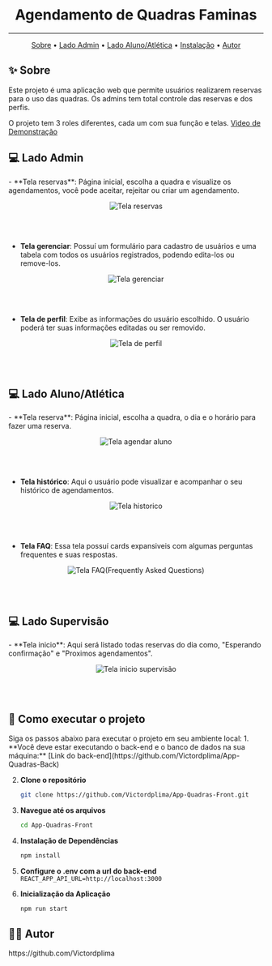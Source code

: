 <h1 align="center">Agendamento de Quadras Faminas</h1>

---
<p align="center">
    <a href="#sobre">Sobre</a> •
    <a href="#admin">Lado Admin</a> •
    <a href="#aluno">Lado Aluno/Atlética</a> •
    <a href="#instalacao">Instalação</a> •
    <a href="#autor">Autor</a>
</p>

<h2 id="sobre">✨ Sobre</h2>

Este projeto é uma aplicação web que permite usuários realizarem reservas para o uso das quadras. Os admins tem total controle das reservas e dos perfis.

O projeto tem 3 roles diferentes, cada um com sua função e telas.
[Video de Demonstração](https://youtu.be/Z9xZUTS-4hE)

<h2 id="admin">💻 Lado Admin</h2>
- **Tela reservas**: Página inicial, escolha a quadra e visualize os agendamentos, você pode aceitar, rejeitar ou criar um agendamento.
<p align="center">
  <img src="src/assets/Tela inicio admin.png" alt="Tela reservas">
</p>
<br><br>

- **Tela gerenciar**: Possuí um formulário para cadastro de usuários e uma tabela com todos os usuários registrados, podendo edita-los ou remove-los.
<p align="center">
  <img src="src/assets/tela gerenciar admin.png" alt="Tela gerenciar">
</p>
<br><br>

- **Tela de perfil**: Exibe as informações do usuário escolhido. O usuário poderá ter suas informações editadas ou ser removido.
<p align="center">
  <img src="src/assets/tela perfil usuario admin.png" alt="Tela de perfil">
</p>
<br><br>

<h2 id="aluno">💻 Lado Aluno/Atlética</h2>
- **Tela reserva**: Página inicial, escolha a quadra, o dia e o horário para fazer uma reserva.
<p align="center">
  <img src="src/assets/tela agendar aluno (mobile first).png" alt="Tela agendar aluno">
</p>
<br><br>

- **Tela histórico**: Aqui o usuário pode visualizar e acompanhar o seu histórico de agendamentos.
<p align="center">
  <img src="src/assets/tela historico aluno (mobile first.png" alt="Tela historico">
</p>
<br><br>

- **Tela FAQ**: Essa tela possuí cards expansiveis com algumas perguntas frequentes e suas respostas.
<p align="center">
  <img src="src/assets/tela faq aluno (mobile first).png" alt="Tela FAQ(Frequently Asked Questions)">
</p>
<br><br>

<h2 id="supervisao">💻 Lado Supervisão</h2>
- **Tela inicio**: Aqui será listado todas reservas do dia como, "Esperando confirmação" e "Proximos agendamentos".
<p align="center">
  <img src="src/assets/tela inicio supervisão (mobile first).png" alt="Tela inicio supervisão">
</p>
<br><br>

<h2 id="instalacao">🚀 Como executar o projeto</h2>
Siga os passos abaixo para executar o projeto em seu ambiente local:
1. **Você deve estar executando o back-end e o banco de dados na sua máquina:**
   [Link do back-end](https://github.com/Victordplima/App-Quadras-Back)
   
2. **Clone o repositório**
   ```bash
   git clone https://github.com/Victordplima/App-Quadras-Front.git
   ```
   
3. **Navegue até os arquivos**
   ```bash
   cd App-Quadras-Front
   ```

4. **Instalação de Dependências**
   ```bash
   npm install
   ```

5. **Configure o .env com a url do back-end**
   `
    REACT_APP_API_URL=http://localhost:3000
   `

5. **Inicialização da Aplicação**
   ```bash
   npm run start
   ```

<h2 id="autor">👨‍💻 Autor</h2>
https://github.com/Victordplima
